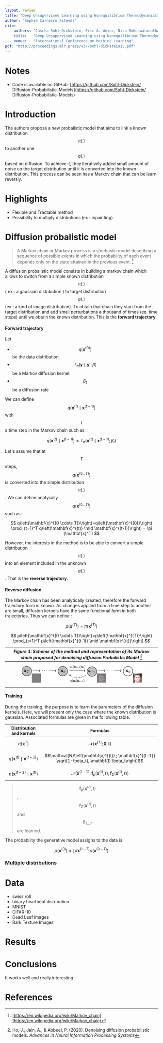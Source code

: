 ```yaml
---
layout: review
title: "Deep Unsupervised Learning using Nonequilibrium Thermodynamics"
author: "Sophie Carneiro Esteves"
cite:
    authors: "Jascha Sohl-Dickstein, Eric A. Weiss, Niru Maheswaranathan and Surya Ganguli"
    title:   "Deep Unsupervised Learning using Nonequilibrium Thermodynamics"
    venue:   "International Conference on Machine Learning"
pdf: "http://proceedings.mlr.press/v37/sohl-dickstein15.pdf"
---
```

<style> {text-align: justify}</style>


# Notes
- Code is available on GitHub: [https://github.com/Sohl-Dickstein/
Diffusion-Probabilistic-Models](https://github.com/Sohl-Dickstein/
Diffusion-Probabilistic-Models)

# Introduction
The authors propose a new probalistic model that aims to link a known distribution $$ \pi(.) $$ to another one $$ q(.) $$ based on diffusion. To achieve it, they iteratively added small amount of noise on the target distribution until it is converted into the known distribution. This process can be seen has a Markov chain that can be learn reversly. 


# Highlights
- Flexible and Tractable method
- Possibility to multiply distributions (ex : inpainting)


# Diffusion probalistic model

> A Markov chain or Markov process is a stochastic model describing a sequence of possible events in which the probability of each event depends only on the state attained in the previous event. [^1]

A diffusion probalistic model consists in building a markov chain which allows to switch from a simple known distribution $$ \pi(.) $$ ( ex :  a gaussian distribution ) to target distribution  $$ q(.) $$ (ex : a kind of image distribution).
To obtain that chain they start from the target distribution and add small perturbations a thousand of times (eq. time steps) until we obtain the known distribution. This is the **forward trajectory**. 

#### Forward trajectory

Let 

- $$q(\mathbf{x}^{(0)})$$ be the data distribution
- $$T_{\pi}(\mathbf{y}\mid\mathbf{y}';\beta)$$ be a Markov diffusion kernel
- $$\beta_t$$ be a diffusion rate

We can define $$q\left(\mathbf{x}^{(t)} \mid \mathbf{x}^{(t-1)}\right)$$ with $$t$$ a time step in the Markov chain such as : 


$$
q\left(\mathbf{x}^{(t)} \mid \mathbf{x}^{(t-1)}\right)=T_\pi\left(\mathbf{x}^{(t)} \mid \mathbf{x}^{(t-1)} ; \beta_t\right)
$$

Let's assume that at $$T$$ steps, $$q(\mathbf{x}^{(0...T)})$$ is converted into the simple distribution $$ \pi(.) $$.
We can define anatycally $$q(\mathbf{x}^{(0...T)})$$ such as: 

$$
q\left(\mathbf{x}^{(0 \cdots T)}\right)=q\left(\mathbf{x}^{(0)}\right) \prod_{t=1}^T q\left(\mathbf{x}^{(t)} \mid \mathbf{x}^{(t-1)}\right) = \pi (\mathbf{x}^T) 
$$


However, the interests in the method is to be able to convert a simple distribution $$\pi(.)$$ into an element included in  the unknown  $$ q(.) $$. That is the **reverse trajectory**. 

#### Reverse diffusion

The Markov chain has been analytically created, therefore the forward trajectory form is known. As changes applied from a time step to another are small, diffusion kernels have the same functional form in both trajectories. Thus we can define : 

$$
p\left(\mathbf{x}^{(T)}\right)=\pi\left(\mathbf{x}^{(T)}\right)
$$

$$
p\left(\mathbf{x}^{(0 \cdots T)}\right)=p\left(\mathbf{x}^{(T)}\right) \prod_{t=1}^T p\left(\mathbf{x}^{(t-1)} \mid \mathbf{x}^{(t)}\right)
$$

| *Figure 1: Scheme of the method and representation of its Markov chain proposed for denoising diffusion Probalistic Model [^2]*|
|:----------------------------------------------------------------------------:|
|![](/collections/images/DiffusionModel/diffusion_model-markov.png)|


#### Training
During the training, the purpose is to learn the parameters of the diffusion kernels. Here, we will present only the case where the known distribution is gaussian. Associated formulas are given in the following table. 

| Distribution and kernels | Formulas          | 
| :---------------: |:---------------:|
|  $$\pi (\mathbf{x}^T) $$ |  $$\mathcal{N}\left(\mathbf{x}^{(T)} ; \mathbf{0}, \mathbf{I}\right)$$| 
| $$q\left(\mathbf{x}^{(t)} \mid \mathbf{x}^{(t-1)}\right)$$  |     $$\mathcal{N}\left(\mathbf{x}^{(t)} ; \mathbf{x}^{(t-1)} \sqrt{1-\beta_t}, \mathbf{I} \beta_t\right)$$     | 
| $$p\left(\mathbf{x}^{(t-1)} \mid \mathbf{x}^{(t)}\right)$$  |     $$\mathcal{N}\left(\mathbf{x}^{(t-1)} ; \mathbf{f}_\mu\left(\mathbf{x}^{(t)}, t\right), \mathbf{f}_{\Sigma}\left(\mathbf{x}^{(t)}, t\right)\right)$$     |   


>$$\mathbf{f}_\mu\left(\mathbf{x}^{(t)}, t\right)$$, $$\mathbf{f}_{\Sigma}\left(\mathbf{x}^{(t)}, t\right)$$ and $$\beta_{1...T}$$ are learned.

The probability the generative model assigns to the data is 

$$p\left(\mathbf{x}^{(0)}\right)=\int d \mathbf{x}^{(1 \cdots T)} p\left(\mathbf{x}^{(0 \cdots T)}\right)$$




### Multiple distributions

# Data
- swiss roll
- binary heartbeat distribution
- MNIST
- CIFAR-10
- Dead Leaf Images
- Bark Texture Images

# Results


# Conclusions

It works well and really interesting


# References

[^1]:  [https://en.wikipedia.org/wiki/Markov_chain](https://en.wikipedia.org/wiki/Markov_chain)

[^2]: Ho, J., Jain, A., & Abbeel, P. (2020). Denoising diffusion probabilistic models. *Advances in Neural Information Processing Systems*
